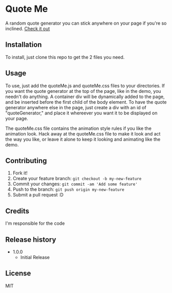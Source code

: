 # Quote Me

A random quote generator you can stick anywhere on your page if you're so inclined. [Check it out](http://gjcarrow.github.io/quote-me/)

## Installation

To install, just clone this repo to get the 2 files you need.

## Usage

To use, just add the quoteMe.js and quoteMe.css files to your directories. 
If you want the quote generator at the top of the page, like in the demo, you
needn't do anything. A container div will be dynamically added to the page, and
be inserted before the first child of the body element. To have the quote generator
anywhere else in the page, just create a div with an id of "quoteGenerator," and place it whereever you want it to be displayed on your page. 

The quoteMe.css file contains the animation style rules if you like the animation look. Hack away at the quoteMe.css file to make it look and act the way you like, or leave it alone to keep it looking and animating like the demo.


## Contributing

1. Fork it!
2. Create your feature branch: `git checkout -b my-new-feature`
3. Commit your changes: `git commit -am 'Add some feature'`
4. Push to the branch: `git push origin my-new-feature`
5. Submit a pull request :D

## Credits

I'm responsible for the code

## Release history

- 1.0.0
  - Initial Release

## License

MIT